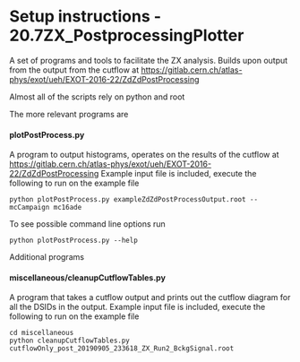 # Setup instructions - 20.7ZX_PostprocessingPlotter

A set of programs and tools to facilitate the ZX analysis. Builds upon output from the output from the cutflow at https://gitlab.cern.ch/atlas-phys/exot/ueh/EXOT-2016-22/ZdZdPostProcessing

Almost all of the scripts rely on python and root

The more relevant programs are

#### plotPostProcess.py
A program to output histograms, operates on the results of the cutflow at https://gitlab.cern.ch/atlas-phys/exot/ueh/EXOT-2016-22/ZdZdPostProcessing
Example input file is included, execute the following to run on the example file
```
python plotPostProcess.py exampleZdZdPostProcessOutput.root --mcCampaign mc16ade
```

To see possible command line options run
```
python plotPostProcess.py --help

```

Additional programs

#### miscellaneous/cleanupCutflowTables.py
A program that takes a cutflow output and prints out the cutflow diagram for all the DSIDs in the output.
Example input file is included, execute the following to run on the example file
```
cd miscellaneous
python cleanupCutflowTables.py cutflowOnly_post_20190905_233618_ZX_Run2_BckgSignal.root 
```

